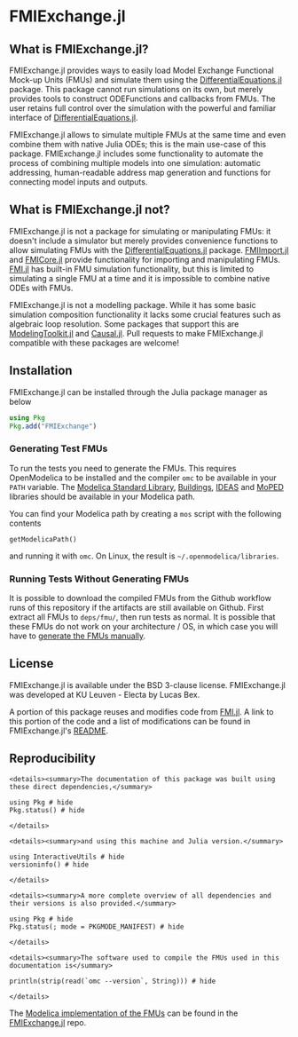 # FMIExchange.jl
## What is FMIExchange.jl?
FMIExchange.jl provides ways to easily load Model Exchange Functional Mock-up Units (FMUs) and simulate them using the [DifferentialEquations.jl](https://docs.sciml.ai/DiffEqDocs/stable/) package. 
This package cannot run simulations on its own, but merely provides tools to construct ODEFunctions and callbacks from FMUs. 
The user retains full control over the simulation with the powerful and familiar interface of [DifferentialEquations.jl](https://docs.sciml.ai/DiffEqDocs/stable/).

FMIExchange.jl allows to simulate multiple FMUs at the same time and even combine them with native Julia ODEs; this is the main use-case of this package.
FMIExchange.jl includes some functionality to automate the process of combining multiple models into one simulation: automatic addressing, human-readable address map generation and functions for connecting model inputs and outputs.

## What is FMIExchange.jl not?
FMIExchange.jl is not a package for simulating or manipulating FMUs: it doesn't include a simulator but merely provides convenience functions to allow simulating FMUs with the [DifferentialEquations.jl](https://docs.sciml.ai/DiffEqDocs/stable/) package.
[FMIImport.jl](https://github.com/ThummeTo/FMIImport.jl) and [FMICore.jl](https://github.com/ThummeTo/FMICore.jl) provide functionality for importing and manipulating FMUs. 
[FMI.jl](https://github.com/ThummeTo/FMI.jl) has built-in FMU simulation functionality, but this is limited to simulating a single FMU at a time and it is impossible to combine native ODEs with FMUs.

FMIExchange.jl is not a modelling package.
While it has some basic simulation composition functionality it lacks some crucial features such as algebraic loop resolution. 
Some packages that support this are [ModelingToolkit.jl](https://github.com/SciML/ModelingToolkit.jl) and [Causal.jl](https://github.com/zekeriyasari/Causal.jl).
Pull requests to make FMIExchange.jl compatible with these packages are welcome!

## Installation
FMIExchange.jl can be installed through the Julia package manager as below
```julia
using Pkg
Pkg.add("FMIExchange")
```

### Generating Test FMUs
To run the tests you need to generate the FMUs. 
This requires OpenModelica to be installed and the compiler `omc` to be available in your `PATH` variable.
The [Modelica Standard Library](https://github.com/modelica/ModelicaStandardLibrary), [Buildings](https://github.com/lbl-srg/modelica-buildings), [IDEAS](https://github.com/open-ideas/IDEAS) and [MoPED](https://gitlab.kuleuven.be/positive-energy-districts/moped.git) libraries should be available in your Modelica path.

You can find your Modelica path by creating a `mos` script with the following contents
```
getModelicaPath()
```
and running it with `omc`.
On Linux, the result is `~/.openmodelica/libraries`.

### Running Tests Without Generating FMUs
It is possible to download the compiled FMUs from the Github workflow runs of this repository if the artifacts are still available on Github.
First extract all FMUs to `deps/fmu/`, then run tests as normal.
It is possible that these FMUs do not work on your architecture / OS, in which case you will have to [generate the FMUs manually](###-Generating-Test-FMUs).

## License
FMIExchange.jl is available under the BSD 3-clause license. 
FMIExchange.jl was developed at KU Leuven - Electa by Lucas Bex.

A portion of this package reuses and modifies code from [FMI.jl](https://github.com/ThummeTo/FMI.jl).
A link to this portion of the code and a list of modifications can be found in FMIExchange.jl's [README](https://github.com/Electa-Git/FMIExchange.jl/blob/main/README.md).

## Reproducibility

```@raw html
<details><summary>The documentation of this package was built using these direct dependencies,</summary>
```

```@example
using Pkg # hide
Pkg.status() # hide
```

```@raw html
</details>
```

```@raw html
<details><summary>and using this machine and Julia version.</summary>
```

```@example
using InteractiveUtils # hide
versioninfo() # hide
```

```@raw html
</details>
```

```@raw html
<details><summary>A more complete overview of all dependencies and their versions is also provided.</summary>
```

```@example
using Pkg # hide
Pkg.status(; mode = PKGMODE_MANIFEST) # hide
```

```@raw html
</details>
```

```@raw html
<details><summary>The software used to compile the FMUs used in this documentation is</summary>
```

```@example
println(strip(read(`omc --version`, String))) # hide
```
```@raw html
</details>
```
The [Modelica implementation of the FMUs](https://github.com/Electa-Git/FMIExchange.jl/tree/main/deps/src) can be found in the [FMIExchange.jl](https://github.com/Electa-Git/FMIExchange.jl/tree/main) repo.
